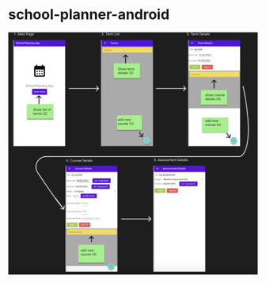 # school-planner-android


![Storyboard](https://github.com/mallen13/school-planner-android/blob/master/storyboard.PNG)